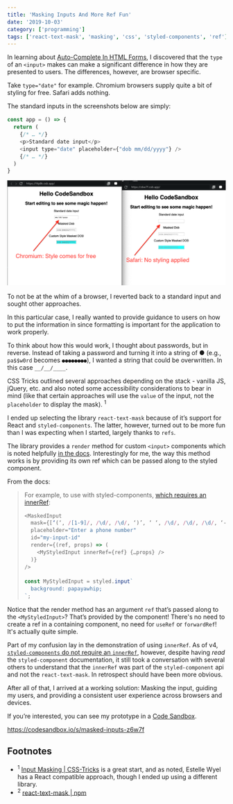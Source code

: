 ```yaml
---
title: 'Masking Inputs And More Ref Fun'
date: '2019-10-03'
category: ['programming']
tags: ['react-text-mask', 'masking', 'css', 'styled-components', 'ref']
---
```


In learning about [Auto-Complete In HTML Forms](../../2019-10-07/auto-complete-forms), I discovered that the `type` of an `<input>` makes can make a significant difference in how they are presented to users. The differences, however, are browser specific.

Take `type="date"` for example. Chromium browsers supply quite a bit of styling for free. Safari adds nothing.

The standard inputs in the screenshots below are simply:

```javascript
const app = () => {
  return (
    {/* … */}
    <p>Standard date input</p>
    <input type="date" placeholder={"dob mm/dd/yyyy"} />
    {/* … */}
  )
}
```

![comparing chromium to safari browser rendering](./browser-comparison-inputs.png)

To not be at the whim of a browser, I reverted back to a standard input and sought other approaches.

In this particular case, I really wanted to provide guidance to users on how to put the information in since formatting is important for the application to work properly.

To think about how this would work, I thought about passwords, but in reverse. Instead of taking a password and turning it into a string of ● (e.g., `pa$$w0rd` becomes `●●●●●●●●`), I wanted a string that could be overwritten. In this case `__/__/____`.

CSS Tricks outlined several approaches depending on the stack - vanilla JS, jQuery, etc. and also noted some accessibility considerations to bear in mind (like that certain approaches will use the `value` of the input, not the `placeholder` to display the mask). <sup>1</sup>

I ended up selecting the library `react-text-mask` because of it’s support for React and `styled-components`. The latter, however, turned out to be more fun than I was expecting when I started, largely thanks to `refs`.

The library provides a `render` method for custom `<input>` components which is noted helpfully [in the docs](https://www.npmjs.com/package/react-text-mask#customize-rendered-input-component). Interestingly for me, the way this method works is by providing its own ref which can be passed along to the styled component.

From the docs:

> For example, to use with styled-components, [which requires an innerRef](https://www.styled-components.com/docs/advanced#refs):
>
> ```javascript
> <MaskedInput
>   mask={[‘(‘, /[1-9]/, /\d/, /\d/, ‘)’, ‘ ‘, /\d/, /\d/, /\d/, ‘-‘, /\d/, /\d/, /\d/, /\d/]}
>   placeholder="Enter a phone number"
>   id="my-input-id"
>   render={(ref, props) => (
>     <MyStyledInput innerRef={ref} {…props} />
>   )}
> />
>
> const MyStyledInput = styled.input`
>   background: papayawhip;
> `;
> ```

Notice that the render method has an argument `ref` that’s passed along to the `<MyStyledInput>`? That’s provided by the component! There's no need to create a ref in a containing component, no need for `useRef` or `forwardRef`! It's actually quite simple.

Part of my confusion lay in the demonstration of using `innerRef`. As of v4, [`styled-components` do not require an `innerRef`](https://www.styled-components.com/docs/api#deprecated-innerref-prop), however, despite having _read_ the `styled-component` documentation, it still took a conversation with several others to understand that the `innerRef` was part of the `styled-component` api and not the `react-text-mask`. In retrospect should have been more obvious.

After all of that, I arrived at a working solution: Masking the input, guiding my users, and providing a consistent user experience across browsers and devices.

If you’re interested, you can see my prototype in a [Code Sandbox](https://codesandbox.io/s/masked-inputs-z6w7f).

https://codesandbox.io/s/masked-inputs-z6w7f

## Footnotes

- <sup>1</sup> [Input Masking | CSS-Tricks](https://css-tricks.com/input-masking/) is a great start, and as noted, Estelle Wyel has a React compatible approach, though I ended up using a different library.
- <sup>2</sup> [react-text-mask | npm](https://www.npmjs.com/package/react-text-mask)
